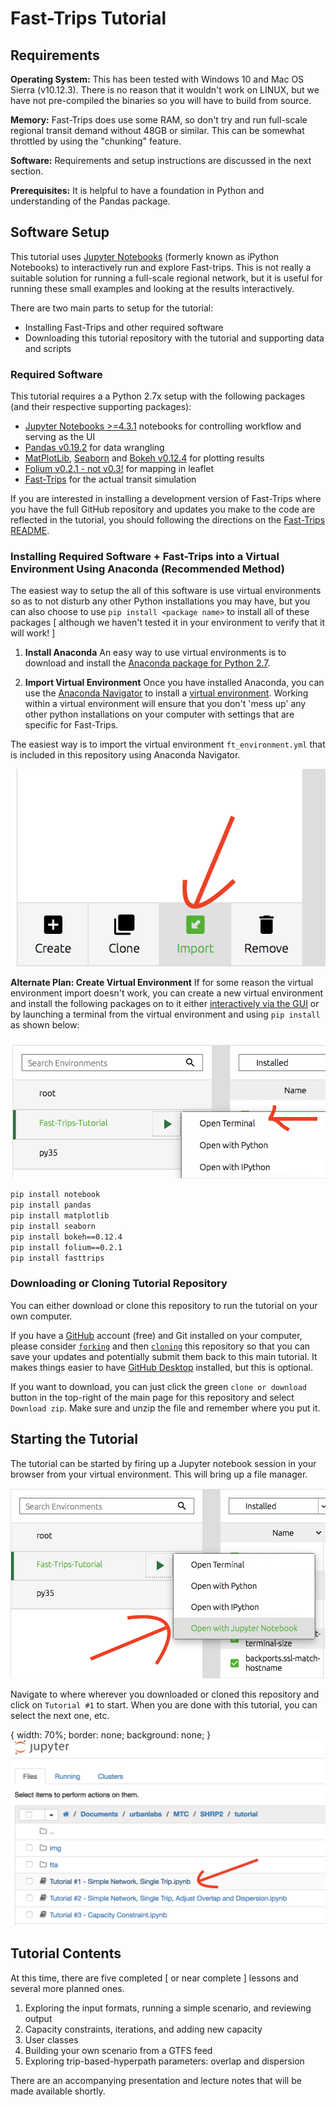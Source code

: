 # Fast-Trips Tutorial

## Requirements

**Operating System:** This has been tested with Windows 10 and Mac OS Sierra (v10.12.3).  There is no reason that it wouldn't work on LINUX, but we have not pre-compiled the binaries so you will have to build from source.

**Memory:** Fast-Trips does use some RAM, so don't try and run full-scale regional transit demand without 48GB or similar.  This can be somewhat throttled by using the "chunking" feature.

**Software:** Requirements and setup instructions are discussed in the next section.  

**Prerequisites:** It is helpful to have a foundation in Python and understanding of the Pandas package.  

## Software Setup

This tutorial uses [Jupyter Notebooks](https://jupyter.readthedocs.io/en/latest/index.html) (formerly known as iPython Notebooks) to interactively run and explore Fast-trips.  This is not really a suitable solution for running a full-scale regional network, but it is useful for running these small examples and looking at the results interactively.

There are two main parts to setup for the tutorial:  

  * Installing Fast-Trips and other required software  
  * Downloading this tutorial repository with the tutorial and supporting data and scripts

### Required Software

This tutorial requires a a Python 2.7x setup with the following packages (and their respective supporting packages):  

  * [Jupyter Notebooks >=4.3.1](http://jupyter.org/) notebooks for controlling workflow and serving as the UI  
  * [Pandas v0.19.2](http://pandas.pydata.org/) for data wrangling  
  * [MatPlotLib](https://matplotlib.org/), [Seaborn](http://seaborn.pydata.org/) and [Bokeh v0.12.4](http://bokeh.pydata.org/en/latest/) for plotting results  
  * [Folium v0.2.1 - not v0.3!](https://github.com/python-visualization/folium) for mapping in leaflet  
  * [Fast-Trips](https://github.com/metropolitantransportationcommission/fast-trips) for the actual transit simulation 
  
If you are interested in installing a development version of Fast-Trips where you have the full GitHub repository and updates you make to the code are reflected in the tutorial, you should following the directions on the [Fast-Trips README](https://github.com/metropolitantransportationcommission/fast-trips).

### Installing Required Software + Fast-Trips into a Virtual Environment Using Anaconda (Recommended Method)

The easiest way to setup the all of this software is use virtual environments so as to not disturb any other Python installations you may have, but you can also choose to use `pip install <package name>` to install all of these packages [ although we haven't tested it in your environment to verify that it will work! ]

  1.  **Install Anaconda**  An easy way to use virtual environments is to download and install the [Anaconda package for Python 2.7](https://www.continuum.io/downloads).  

  2.  **Import Virtual Environment**  Once you have installed Anaconda, you can use the [Anaconda Navigator](https://docs.continuum.io/anaconda/navigator) to install a [virtual environment](https://conda.io/docs/using/envs.html).  Working within a virtual environment will ensure that you don't 'mess up' any other python installations on your computer with settings that are specific for Fast-Trips.  

The easiest way is to import the virtual environment `ft_environment.yml` that is included in this repository using Anaconda Navigator.

![Importing Virtual Environment](/img/anaconda-import-environment.png?raw=true "Importing a Virtual Environment")<!-- .element width="300px" -->

**Alternate Plan: Create Virtual Environment** If for some reason the virtual environment import doesn't work, you can create a new virtual environment and install the following packages on to it either [interactively via the GUI](https://docs.continuum.io/anaconda/navigator-tutorial#step-1-create-and-activate-a-new-environment-for-the-package-you-want-to-use) or by launching a terminal from the virtual environment and using `pip install` as shown below:

![Importing Virtual Environment](/img/terminal-open.png?raw=true "Opening a terminal from a virtual environment")<!-- .element width="300px" -->

```bash
pip install notebook
pip install pandas
pip install matplotlib
pip install seaborn
pip install bokeh==0.12.4
pip install folium==0.2.1
pip install fasttrips
```

### Downloading or Cloning Tutorial Repository

You can either download or clone this repository to run the tutorial on your own computer.  

If you have a [GitHub](https://github.com) account (free) and Git installed on your computer, please consider [`forking`](https://help.github.com/articles/fork-a-repo/) and then [`cloning`](https://help.github.com/articles/cloning-a-repository/) this repository so that you can save your updates and potentially submit them back to this main tutorial.  It makes things easier to have [GitHub Desktop](https://desktop.github.com/) installed, but this is optional.

If you want to download, you can just click the green `clone or download` button in the top-right of the main page for this repository and select `Download zip`.   Make sure and unzip the file and remember where you put it.  

## Starting the Tutorial  

The tutorial can be started by firing up a Jupyter notebook session in your browser from your virtual environment.  This will bring up a file manager.  

![Opening Notebook from Virtual Environment in Anaconda](/img/anaconda-open-notebook.png?raw=true "Opening Notebook from Virtual Environment in Anaconda")<!-- .element height="50%" width="50%" -->

Navigate to where wherever you downloaded or cloned this repository and click on `Tutorial #1` to start.  When you are done with this tutorial, you can select the next one, etc.

{
  width: 70%;
  border: none;
  background: none;
}
![Navigate to tutorial](/img/navigate-to-tutorial.png?raw=true "Navigate to Tutorial")<!-- .element height="50%" width="50%" -->

## Tutorial Contents

At this time, there are five completed [ or near complete ] lessons and several more planned ones.

  1. Exploring the input formats, running a simple scenario, and reviewing output   
  2. Capacity constraints, iterations, and adding new capacity  
  3. User classes  
  4. Building your own scenario from a GTFS feed
  5. Exploring trip-based-hyperpath parameters: overlap and dispersion 
  
There are an accompanying presentation and lecture notes that will be made available shortly.
